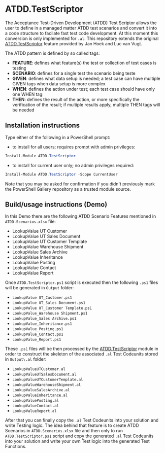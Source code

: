 # ATDD.TestScriptor
The Acceptance Test-Driven Development (ATDD) Test Scriptor allows the user to define in a managed matter ATDD test scenarios and convert it into a code structure to facilate fast test code development. At this moment this conversion is only implemented for `.al`.
This repository extends the original [ATDD.TestScriptor](https://github.com/fluxxus-nl/ATDD.TestScriptor) feature provided by Jan Hoek and Luc van Vugt.

The ATDD pattern is defined by so called tags:

*	**FEATURE**: defines what feature(s) the test or collection of test cases is testing
*	**SCENARIO**: defines for a single test the scenario being teste
*	**GIVEN**: defines what data setup is needed; a test case can have multiple GIVEN tags when data setup is more complex
*	**WHEN**: defines the action under test; each test case should have only one WHEN tag
*	**THEN**: defines the result of the action, or more specifically the verification of the result; if multiple results apply, multiple THEN tags will be needed

## Installation instructions
Type either of the following in a PowerShell prompt:

- to install for all users; requires prompt with admin privileges: 
```powershell
Install-Module ATDD.TestScriptor 
```
- to install for current user only; no admin privileges required:
```powershell
Install-Module ATDD.TestScriptor -Scope CurrentUser 
```

Note that you may be asked for confirmation if you didn't previously mark the PowerShell Gallery repository as a trusted module source.

## Build/usage instructions (Demo)

In this Demo there are the following ATDD Scenario Features mentioned in `ATDD.Scenarios.xlsx` file:

- LookupValue UT Customer
- LookupValue UT Sales Document
- LookupValue UT Customer Template
- LookupValue Warehouse Shipment
- LookupValue Sales Archive
- LookupValue Inheritance
- LookupValue Posting
- LookupValue Contact
- LookupValue Report

Once `ATDD.TestScriptor.ps1` script is executed then the following `.ps1` files will be generated in `Output` folder:

- `LookupValue UT_Customer.ps1`
- `LookupValue UT_Sales Document.ps1`
- `LookupValue UT_Customer Template.ps1`
- `LookupValue_Warehouse Shipment.ps1`
- `LookupValue_Sales Archive.ps1`
- `LookupValue_Inheritance.ps1`
- `LookupValue_Posting.ps1`
- `LookupValue_Contact.ps1`
- `LookupValue_Report.ps1`

These `.ps1` files will be then processed by the  [ATDD.TestScriptor](https://www.powershellgallery.com/packages/ATDD.TestScriptor/0.0.7) module in order to  construct the skeleton of the associated `.al` Test Codeunits stored in `Output\.al` folder:

- `LookupValueUTCustomer.al`
- `LookupValueUTSalesDocument.al`
- `LookupValueUTCustomerTemplate.al`
- `LookupValueWarehouseShipment.al`
- `LookupValueSalesArchive.al`
- `LookupValueInheritance.al`
- `LookupValuePosting.al`
- `LookupValueContact.al`
- `LookupValueReport.al`

After that you can finally copy the `.al` Test Codeunits into your solution and write Testing logic. The idea behind that feature is to create ATDD Scenarios in `ATDD.Scenarios.xlsx` file and then only to run `ATDD.TestScriptor.ps1` script and copy the generated `.al` Test Codeunits into your solution and write your own Test logic into the generated Test Functions. 